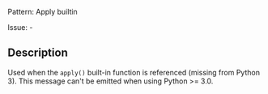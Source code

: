 Pattern: Apply builtin

Issue: -

## Description

Used when the `apply()` built-in function is referenced (missing from Python 3). This message can't be emitted when using Python >= 3.0.